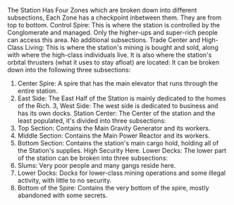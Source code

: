 The Station Has Four Zones which are broken down into different subsections, Each Zone has a checkpoint inbetween them. They are from top to bottom.
Control Spire: This is where the station is controlled by the Conglomerate and managed. Only the higher-ups and super-rich people can access this area. No additional subsections.
Trade Center and High-Class Living: This is where the station's mining is bought and sold, along with where the high-class individuals live. It is also where the station's orbital thrusters (what it uses to stay afloat) are located: It can be broken down into the following three subsections:
  1. Center Spire: A spire that has the main elevator that runs through the entire station.
  2. East Side: The East Half of the Station is mainly dedicated to the homes of the Rich.
  3, West Side: The west side is dedicated to business and has its own docks.
Station Center: The Center of the station and the least populated, it's divided into three subsections:
  1. Top Section: Contains the Main Gravity Generator and its workers.
  2. Middle Section: Contains the Main Power Reactor and its workers.
  3. Bottom Section: Contains the station's main cargo hold, holding all of the Station's supplies. High Security Here.
Lower Decks: The lower part of the station can be broken into three subsections:
  1. Slums: Very poor people and many gangs reside here.
  2. Lower Docks: Docks for lower-class mining operations and some illegal activity, with little to no security.
 3. Bottom of the Spire: Contains the very bottom of the spire, mostly abandoned with some secrets.